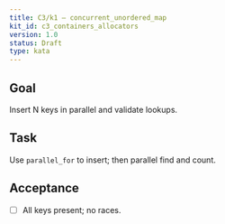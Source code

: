 ```yaml
---
title: C3/k1 — concurrent_unordered_map
kit_id: c3_containers_allocators
version: 1.0
status: Draft
type: kata
---
```

## Goal
Insert N keys in parallel and validate lookups.
## Task
Use `parallel_for` to insert; then parallel find and count.
## Acceptance
- [ ] All keys present; no races.